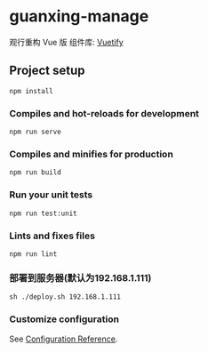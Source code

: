 # guanxing-manage
观行重构 Vue 版
组件库: [Vuetify](https://vuetifyjs.com/en/introduction/guide/)

## Project setup
```
npm install
```

### Compiles and hot-reloads for development
```
npm run serve
```

### Compiles and minifies for production
```
npm run build
```

### Run your unit tests
```
npm run test:unit
```

### Lints and fixes files
```
npm run lint
```

### 部署到服务器(默认为192.168.1.111)
```
sh ./deploy.sh 192.168.1.111
```

### Customize configuration
See [Configuration Reference](https://cli.vuejs.org/config/).
